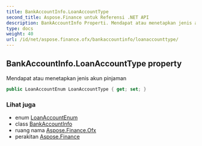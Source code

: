 ```yaml
---
title: BankAccountInfo.LoanAccountType
second_title: Aspose.Finance untuk Referensi .NET API
description: BankAccountInfo Properti. Mendapat atau menetapkan jenis akun pinjaman
type: docs
weight: 40
url: /id/net/aspose.finance.ofx/bankaccountinfo/loanaccounttype/
---
```

## BankAccountInfo.LoanAccountType property

Mendapat atau menetapkan jenis akun pinjaman

```csharp
public LoanAccountEnum LoanAccountType { get; set; }
```

### Lihat juga

* enum [LoanAccountEnum](../../loanaccountenum/)
* class [BankAccountInfo](../)
* ruang nama [Aspose.Finance.Ofx](../../bankaccountinfo/)
* perakitan [Aspose.Finance](../../../)


